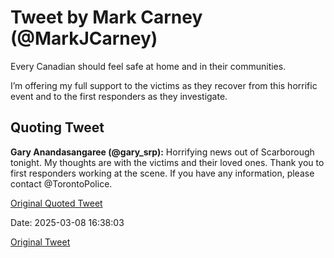 # Tweet by Mark Carney (@MarkJCarney)

Every Canadian should feel safe at home and in their communities.

I’m offering my full support to the victims as they recover from this horrific event and to the first responders as they investigate.

## Quoting Tweet

**Gary Anandasangaree (@gary_srp):** Horrifying news out of Scarborough tonight. My thoughts are with the victims and their loved ones. Thank you to first responders working at the scene. If you have any information, please contact @TorontoPolice.

[Original Quoted Tweet](https://x.com/gary_srp/status/1898241926937427984)

Date: 2025-03-08 16:38:03

[Original Tweet](https://x.com/MarkJCarney/status/1898412913053901041)
